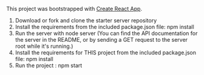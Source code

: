 This project was bootstrapped with [Create React App](https://github.com/facebookincubator/create-react-app).

1) Download or fork and clone the starter server repository
2) Install the requirements from the included package.json file: npm install
3) Run the server with node server (You can find the API documentation for the server in the README, or by sending a GET request to the server root while it's running.)
4) Install the requirements for THIS project from the included package.json file: npm install
5) Run the project : npm start
